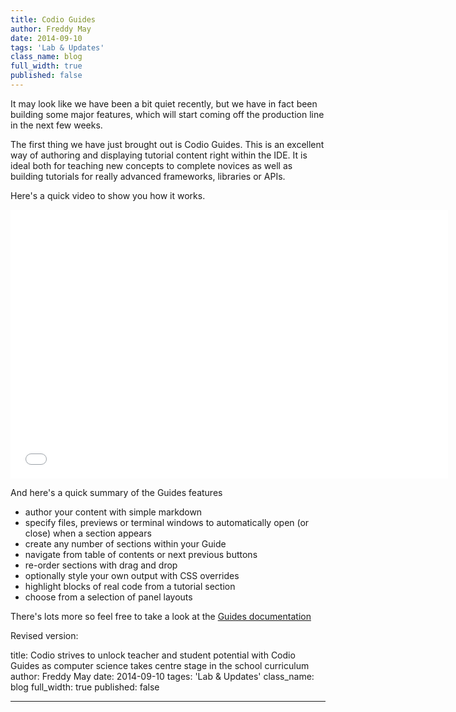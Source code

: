 ```yaml
---
title: Codio Guides
author: Freddy May
date: 2014-09-10
tags: 'Lab & Updates'
class_name: blog
full_width: true
published: false
---
```


It may look like we have been a bit quiet recently, but we have in fact been building some major features, which will start coming off the production line in the next few weeks.

The first thing we have just brought out is Codio Guides. This is an excellent way of authoring and displaying tutorial content right within the IDE. It is ideal both for teaching new concepts to complete novices as well as building tutorials for really advanced frameworks, libraries or APIs.

Here's a quick video to show you how it works.

<div class="video">
  <div class="video-wrapper">
    <iframe src="//player.vimeo.com/video/105219223" width="700" height="430" frameborder="0" webkitallowfullscreen mozallowfullscreen allowfullscreen></iframe>
  </div>
</div>

And here's a quick summary of the Guides features

- author your content with simple markdown
- specify files, previews or terminal windows to automatically open (or close) when a section appears
- create any number of sections within your Guide
- navigate from table of contents or next previous buttons
- re-order sections with drag and drop
- optionally style your own output with CSS overrides
- highlight blocks of real code from a tutorial section
- choose from a selection of panel layouts

There's lots more so feel free to take a look at the [Guides documentation](/docs/guides)

Revised version:

title: Codio strives to unlock teacher and student potential with Codio Guides as computer science takes centre stage in the school curriculum
author: Freddy May
date: 2014-09-10
tages: 'Lab & Updates'
class_name: blog
full_width: true
published: false
___
